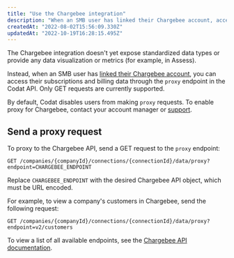 ```yaml
---
title: "Use the Chargebee integration"
description: "When an SMB user has linked their Chargebee account, access their subscriptions and billing data by making proxy requests to the Chargebee API"
createdAt: "2022-08-02T15:56:09.330Z"
updatedAt: "2022-10-19T16:28:15.495Z"
---
```


The Chargebee integration doesn't yet expose standardized data types or provide any data visualization or metrics (for example, in Assess).

Instead, when an SMB user has [linked their Chargebee account](/integrations/commerce/chargebee/commerce-chargebee-setup#smb-customer-authenticate-and-connect-your-commerce-data), you can access their subscriptions and billing data through the `proxy` endpoint in the Codat API. Only GET requests are currently supported. 

By default, Codat disables users from making `proxy` requests. To enable proxy for Chargebee, contact your account manager or [support](mailto:support@codat.io).

## Send a proxy request

To proxy to the Chargebee API, send a GET request to the `proxy` endpoint:

```
GET /companies/{companyId}/connections/{connectionId}/data/proxy?endpoint=CHARGEBEE_ENDPOINT
```

Replace `CHARGEBEE_ENDPOINT` with the desired Chargebee API object, which must be URL encoded.

For example, to view a company's customers in Chargebee, send the following request:

```
GET /companies/{companyId}/connections/{connectionId}/data/proxy?endpoint=v2/customers
```

To view a list of all available endpoints, see the <a className="external" href="https://apidocs.eu.chargebee.com/docs/api" target="_blank">Chargebee API documentation</a>.
